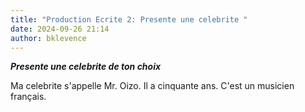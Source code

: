 ```yaml
---
title: "Production Ecrite 2: Presente une celebrite "
date: 2024-09-26 21:14
author: bklevence
---
```


***Presente une celebrite de ton choix***

Ma celebrite s'appelle Mr. Oizo. Il a cinquante ans. C'est un musicien français.
